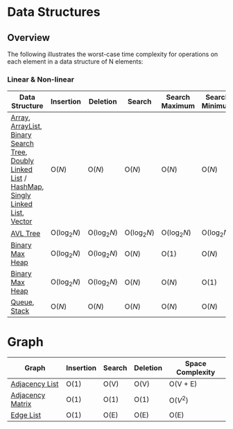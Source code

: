 # Data Structures

## Overview
The following illustrates the worst-case time complexity for operations on each element in a data structure of N elements:

### Linear & Non-linear
| Data Structure                                                                                                                                                                                                                                                                                                                                                                                                                                                                                                                                                                                                                      | Insertion             | Deletion              | Search                | Search Maximum          | Search Minimum         |
|-------------------------------------------------------------------------------------------------------------------------------------------------------------------------------------------------------------------------------------------------------------------------------------------------------------------------------------------------------------------------------------------------------------------------------------------------------------------------------------------------------------------------------------------------------------------------------------------------------------------------------------|-----------------------|-----------------------|-----------------------|-------------------------|------------------------|
| [Array](https://github.com/shumarb/learning/blob/main/readmes/array.md), [ArrayList](https://github.com/shumarb/learning/blob/main/readmes/singly-linked-list.md), [Binary Search Tree](https://github.com/shumarb/learning/blob/main/readmes/binary-search-tree.md), [Doubly Linked List](https://github.com/shumarb/learning/blob/main/readmes/doubly-linked-list.md) / [HashMap](https://github.com/shumarb/learning/blob/main/readmes/hashmap.md), [Singly Linked List](https://github.com/shumarb/learning/blob/main/readmes/singly-linked-list.md), [Vector](https://github.com/shumarb/learning/blob/main/readmes/vector.md) | O(_N_)                | O(_N_)                | O(_N_)                | O(_N_)                  | O(_N_)                 |
| [AVL Tree](https://github.com/shumarb/learning/blob/main/readmes/avl-tree.md)                                                                                                                                                                                                                                                                                                                                                                                                                                                                                                                                                       | O(log<sub>2</sub>_N_) | O(log<sub>2</sub>_N_) | O(log<sub>2</sub>_N_) | 	O(log<sub>2</sub>_N_)  | 	O(log<sub>2</sub>_N_) | 
| [Binary Max Heap](https://github.com/shumarb/learning/blob/main/readmes/binary-max-heap.md) 	                                                                                                                                                                                                                                                                                                                                                                                                                                                                                                                                       | O(log<sub>2</sub>_N_) | O(log<sub>2</sub>_N_) | O(_N_)                | O(1)                    | O(_N_)                 | 
| [Binary Max Heap](https://github.com/shumarb/learning/blob/main/readmes/binary-min-heap.md)                                                                                                                                                                                                                                                                                                                                                                                                                                                                                                                                         | O(log<sub>2</sub>_N_) | O(log<sub>2</sub>_N_) | O(_N_)                | 	O(_N_)                 | O(1)                   |
| [Queue](https://github.com/shumarb/learning/blob/main/readmes/stack.md), [Stack](https://github.com/shumarb/learning/blob/main/readmes/stack.md)                                                                                                                                                                                                                                                                                                                                                                                                                                                                                    | O(_N_)                | O(_N_) 	              | O(_N_)                | 	O(_N_)                 | O(_N_)                 | 

# Graph
| Graph                                                                                                                 | Insertion | Search | Deletion | Space Complexity |
|-----------------------------------------------------------------------------------------------------------------------|-----------|--------|----------|------------------|
| [Adjacency List](https://github.com/shumarb/learning/tree/main/concepts/data-structures/adjacency-list/README.md)     | O(1)      | O(V)   | O(V)     | O(V + E)         |
| [Adjacency Matrix](https://github.com/shumarb/learning/tree/main/concepts/data-structures/adjacency-matrix/README.md) | O(1)      | O(1)   | O(1)     | O($V^2$)         |
| [Edge List](https://github.com/shumarb/learning/tree/main/concepts/data-structures/edge-list/README.md)               | O(1)      | O(E)   | O(E)     | O(E)             |